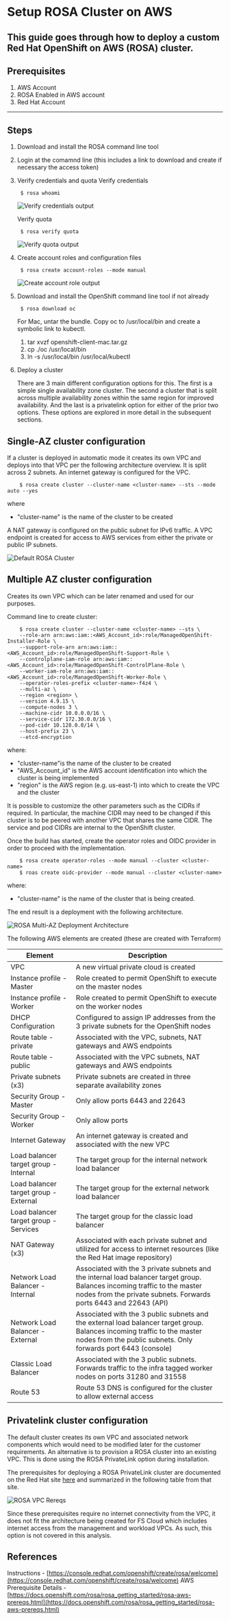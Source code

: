 # Setup ROSA Cluster on AWS
This guide goes through how to deploy a custom Red Hat OpenShift on AWS (ROSA) cluster.
---
## Prerequisites
1. AWS Account
1. ROSA Enabled in AWS account
1. Red Hat Account
---
## Steps
1. Download and install the ROSA command line tool
1. Login at the comamnd line (this includes a link to download and create if necessary the access token)
1. Verify credentials and quota
    Verify credentials

        $ rosa whoami

    ![Verify credentials output](./static/rosa-whoami-output.png)

    Verify quota

        $ rosa verify quota

    ![Verify quota output](./static/rosa-verifyquota-output.png)

1. Create account roles and configuration files

        $ rosa create account-roles --mode manual

    ![Create account role output](./static/rosa-createroles-output.png)

1. Download and install the OpenShift command line tool if not already

        $ rosa download oc
    
    For Mac, untar the bundle. Copy oc to /usr/local/bin and create a symbolic link to kubectl.
    1. tar xvzf openshift-client-mac.tar.gz
    1. cp ./oc /usr/local/bin
    1. ln -s /usr/local/bin /usr/local/kubectl

1. Deploy a cluster
    
    There are 3 main different configuration options for this. The first is a simple single availability zone cluster. The second a cluster that is split across multiple availability zones within the same region for improved availability. And the last is a privatelink option for either of the prior two options. These options are explored in more detail in the subsequent sections.

## Single-AZ cluster configuration

If a cluster is deployed in automatic mode it creates its own VPC and deploys into that VPC per the following architecture overview. It is split across 2 subnets. An internet gateway is configured for the VPC.

        $ rosa create cluster --cluster-name <cluster-name> --sts --mode auto --yes
where
- "cluster-name" is the name of the cluster to be created

A NAT gateway is configured on the public subnet for IPv6 traffic.
A VPC endpoint is created for access to AWS services from either the private or public IP subnets.

![Default ROSA Cluster](./static/default-rosa.png)

## Multiple AZ cluster configuration

Creates its own VPC which can be later renamed and used for our purposes.

Command line to create cluster:

        $ rosa create cluster --cluster-name <cluster-name> --sts \
        --role-arn arn:aws:iam::<AWS_Account_id>:role/ManagedOpenShift-Installer-Role \
        --support-role-arn arn:aws:iam::<AWS_Account_id>:role/ManagedOpenShift-Support-Role \
        --controlplane-iam-role arn:aws:iam::<AWS_Account_id>:role/ManagedOpenShift-ControlPlane-Role \
        --worker-iam-role arn:aws:iam::<AWS_Account_id>:role/ManagedOpenShift-Worker-Role \
        --operator-roles-prefix <cluster-name>-f4z4 \
        --multi-az \
        --region <region> \
        --version 4.9.15 \
        --compute-nodes 3 \
        --machine-cidr 10.0.0.0/16 \
        --service-cidr 172.30.0.0/16 \
        --pod-cidr 10.128.0.0/14 \
        --host-prefix 23 \
        --etcd-encryption

where:
- "cluster-name"is the name of the cluster to be created
- "AWS_Account_id" is the AWS account identification into which the cluster is being implemented
- "region" is the AWS region (e.g. us-east-1) into which to create the VPC and the cluster

It is possible to customize the other parameters such as the CIDRs if required. In particular, the machine CIDR may need to be changed if this cluster is to be peered with another VPC that shares the same CIDR. The service and pod CIDRs are internal to the OpenShift cluster.

Once the build has started, create the operator roles and OIDC provider in order to proceed with the implementation.

        $ rosa create operator-roles --mode manual --cluster <cluster-name>
        $ roas create oidc-provider --mode manual --cluster <cluster-name>

where:
- "cluster-name" is the name of the cluster that is being created.

The end result is a deployment with the following architecture.

![ROSA Multi-AZ Deployment Architecture](./static/multi-az-rosa.png)

The following AWS elements are created (these are created with Terraform)

| Element | Description |
|-------------------------|-------------------------------------------------------------------------------------------------|
| VPC | A new virtual private cloud is created |
| Instance profile - Master | Role created to permit OpenShift to execute on the master nodes |
| Instance profile - Worker | Role created to permit OpenShift to execute on the worker nodes |
| DHCP Configuration | Configured to assign IP addresses from the 3 private subnets for the OpenShift nodes |
| Route table - private | Associated with the VPC, subnets, NAT gateways and AWS endpoints |
| Route table - public | Associated with the VPC subnets, NAT gateways and AWS endpoints  | 
| Private subnets (x3) | Private subnets are created in three separate availability zones |
| Security Group - Master | Only allow ports 6443 and 22643 |
| Security Group - Worker | Only allow ports  |
| Internet Gateway | An internet gateway is created and associated with the new VPC |
| Load balancer target group - Internal | The target group for the internal network load balancer |
| Load balancer target group - External | The target group for the external network load balancer |
| Load balancer target group - Services | The target group for the classic load balancer |
| NAT Gateway (x3) | Associated with each private subnet and utilized for access to internet resources (like the Red Hat image repository) |
| Network Load Balancer - Internal | Associated with the 3 private subnets and the internal load balancer target group. Balances incoming traffic to the master nodes from the private subnets. Forwards ports 6443 and 22643 (API) |
| Network Load Balancer - External | Associated with the 3 public subnets and the external load balancer target group. Balances incoming traffic to the master nodes from the public subnets. Only forwards port 6443 (console) |
| Classic Load Balancer | Associated with the 3 public subnets. Forwards traffic to the infra tagged worker nodes on ports 31280 and 31558 |
| Route 53 | Route 53 DNS is configured for the cluster to allow external access |

## Privatelink cluster configuration

The default cluster creates its own VPC and associated network components which would need to be modified later for the customer requirements. An alternative is to provision a ROSA cluster into an existing VPC. This is done using the ROSA PrivateLink option during installation.

The prerequisites for deploying a ROSA PrivateLink cluster are documented on the Red Hat site [here](https://docs.openshift.com/rosa/rosa_getting_started/rosa-aws-privatelink-creating-cluster.html) and summarized in the following table from that site.

![ROSA VPC Rereqs](./static/rosa-privatelink-prereqs.png)

Since these prerequisites require no internet connectivity from the VPC, it does not fit the architecture being created for FS Cloud which includes internet access from the management and workload VPCs. As such, this option is not covered in this analysis.

## References
Instructions - [https://console.redhat.com/openshift/create/rosa/welcome](https://console.redhat.com/openshift/create/rosa/welcome)
AWS Prerequisite Details - [https://docs.openshift.com/rosa/rosa_getting_started/rosa-aws-prereqs.html](https://docs.openshift.com/rosa/rosa_getting_started/rosa-aws-prereqs.html)